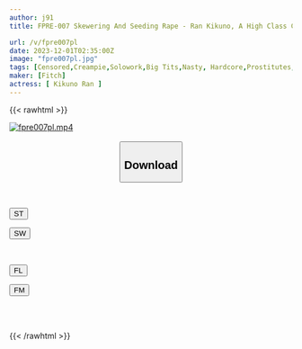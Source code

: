 ```yaml
---
author: j91
title: FPRE-007 Skewering And Seeding Rape - Ran Kikuno, A High Class Club Hostess In Ginza Who Is Covered In Juice In A Closed Room And Seeks Salvation

url: /v/fpre007pl
date: 2023-12-01T02:35:00Z
image: "fpre007pl.jpg"
tags: [Censored,Creampie,Solowork,Big Tits,Nasty, Hardcore,Prostitutes,Tall	 ]
maker: [Fitch]
actress: [ Kikuno Ran ]
---
```



{{< rawhtml >}}

<div class="video" data-videoid="XbRxgojQQKUD9v0">
    <a href="javascript:;">
        <img src="/v/fpre007pl/fpre007pl.jpg" width="WIDTH" height="HEIGHT" alt="fpre007pl.mp4" loading="lazy">
    </a>
</div>

<script type="text/javascript" src="https://j91.asia/asset/on-demand-st.js"></script>

<br>
  <link rel="stylesheet" href="https://j91.asia/asset/bs5.css">
  
  <center>
  <button class="btn btn-primary" type="button" data-bs-toggle="collapse" data-bs-target=".multi-collapse" aria-expanded="false" aria-controls="multiCollapseExample1 multiCollapseExample2"><h2>Download</h2></button></center>
</p>
<div class="row">
  <div class="col">
    <div class="collapse multi-collapse" id="multiCollapseExample1">
      <div class="card card-body">
	      	      <br>
<div class="buttons">  
<p><a href="https://streamtape.to/v/XbRxgojQQKUD9v0" target="_blank"><button class="btn-hover color-3"><i class="fa fa-download"></i> ST</button></a></p>
<p><a href="https://flaswish.com/soqatjvuhfbc" target="_blank"><button class="btn-hover color-2"><i class="fa fa-download"></i> SW</button></a></p></div>
    </div>
  </div>
</div>
  <div class="col">
    <div class="collapse multi-collapse" id="multiCollapseExample2">
      <div class="card card-body">
	      <br>
<div class="buttons">
<p><a href="javascript:;" target="_blank"><button class="btn-hover color-9"><i class="fa fa-download"></i> FL</button></a></p>
<p><a href="javascript:;" target="_blank"><button class="btn-hover color-8"><i class="fa fa-download"></i> FM</button></a></p></div>
<br><br>
      </div>
    </div>
  </div>
</div>

{{< /rawhtml >}}